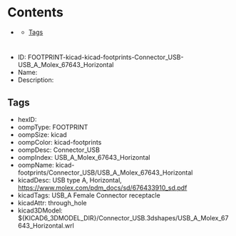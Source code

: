 



Contents
========

* [](#)
	* [Tags](#tags)

# 

- ID: FOOTPRINT-kicad-kicad-footprints-Connector_USB-USB_A_Molex_67643_Horizontal
- Name: 
- Description: 

## Tags

- hexID: 
- oompType: FOOTPRINT
- oompSize: kicad
- oompColor: kicad-footprints
- oompDesc: Connector_USB
- oompIndex: USB_A_Molex_67643_Horizontal
- oompName: kicad-footprints/Connector_USB/USB_A_Molex_67643_Horizontal
- kicadDesc: USB type A, Horizontal, https://www.molex.com/pdm_docs/sd/676433910_sd.pdf
- kicadTags: USB_A Female Connector receptacle
- kicadAttr: through_hole
- kicad3DModel: ${KICAD6_3DMODEL_DIR}/Connector_USB.3dshapes/USB_A_Molex_67643_Horizontal.wrl
